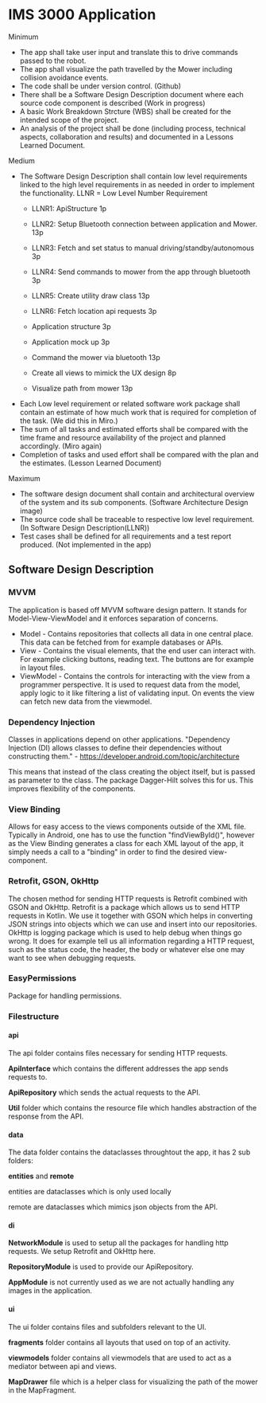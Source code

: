 # IMS 3000 Application
Minimum
- The app shall take user input and translate this to drive commands passed to the robot.
- The app shall visualize the path travelled by the Mower including collision avoidance events.
- The code shall be under version control. (Github)
- There shall be a Software Design Description document where each source code component is described (Work in progress)
- A basic Work Breakdown Strcture (WBS) shall be created for the intended scope of the project.
- An analysis of the project shall be done (including process, technical aspects, collaboration and results) and documented in a Lessons Learned Document.

Medium
- The Software Design Description shall contain low level requirements linked to the high level requirements in as needed in order to implement the functionality.
    LLNR = Low Level Number Requirement
    - LLNR1: ApiStructure 1p
    - LLNR2: Setup Bluetooth connection between application and Mower. 13p
    - LLNR3: Fetch and set status to manual driving/standby/autonomous 3p
    - LLNR4: Send commands to mower from the app through bluetooth 3p
    - LLNR5: Create utility draw class  13p
    - LLNR6: Fetch location api requests 3p

    - Application structure 3p
    - Application mock up 3p
    - Command the mower via bluetooth 13p
    - Create all views to mimick the UX design 8p
    - Visualize path from mower 13p
- Each Low level requirement or related software work package shall contain an estimate of how much work that is required for completion of the task. (We did this in Miro.)
- The sum of all tasks and estimated efforts shall be compared with the time frame and resource availability of the project and planned accordingly. (Miro again)
- Completion of tasks and used effort shall be compared with the plan and the estimates. (Lesson Learned Document)

Maximum
- The software design document shall contain and architectural overview of the system and its sub components. (Software Architecture Design image)
- The source code shall be traceable to respective low level requirement. (In Software Design Description(LLNR))
- Test cases shall be defined for all requirements and a test report produced. (Not implemented in the app)



<h2>Software Design Description</h2>

<h3>MVVM</h3>

The application is based off MVVM software design pattern. It stands for Model-View-ViewModel and it enforces separation of concerns. 

* Model - Contains repositories that collects all data in one central place. This data can be fetched from for example databases or APIs.
* View - Contains the visual elements, that the end user can interact with. For example clicking buttons, reading text. The buttons are for example in layout files.
* ViewModel - Contains the controls for interacting with the view from a programmer perspective. It is used to request data from the model, apply logic to it like filtering a list of validating input. On events the view can fetch new data from the viewmodel. 

<h3>Dependency Injection</h3>

Classes in applications depend on other applications. "Dependency Injection (DI) allows classes to define their dependencies without constructing them." - https://developer.android.com/topic/architecture

This means that instead of the class creating the object itself, but is passed as parameter to the class. The package Dagger-Hilt solves this for us. This improves flexibility of the components.

<h3>View Binding</h3>

Allows for easy access to the views components outside of the XML file. Typically in Android, one has to use the function "findViewById()", however as the View Binding generates a class for each XML layout of the app, it simply needs a call to a "binding" in order to find the desired view-component.

<h3>Retrofit, GSON, OkHttp</h3>

The chosen method for sending HTTP requests is Retrofit combined with GSON and OkHttp. Retrofit is a package which allows us to send HTTP requests in Kotlin. We use it together with GSON which helps in converting JSON strings into objects which we can use and insert into our repositories. OkHttp is logging package which is used to help debug when things go wrong. It does for example tell us all information regarding a HTTP request, such as the status code, the header, the body or whatever else one may want to see when debugging requests.

<h3>EasyPermissions</h3>

Package for handling permissions.

<h3>Filestructure</h3>

<h4>api</h4>

The api folder contains files necessary for sending HTTP requests. 

**ApiInterface** which contains the different addresses the app sends requests to.

**ApiRepository** which sends the actual requests to the API.

**Util** folder which contains the resource file which handles abstraction of the response from the API.

<h4>data</h4>

The data folder contains the dataclasses throughtout the app, it has 2 sub folders:

**entities** and **remote**

entities are dataclasses which is only used locally

remote are dataclasses which mimics json objects from the API.

<h4>di</h4>

**NetworkModule** is used to setup all the packages for handling http requests. We setup Retrofit and OkHttp here.

**RepositoryModule** is used to provide our ApiRepository.

**AppModule** is not currently used as we are not actually handling any images in the application.

<h4>ui</h4>

The ui folder contains files and subfolders relevant to the UI.

**fragments** folder contains all layouts that used on top of an activity.

**viewmodels** folder contains all viewmodels that are used to act as a mediator between api and views.

**MapDrawer** file which is a helper class for visualizing the path of the mower in the MapFragment.




